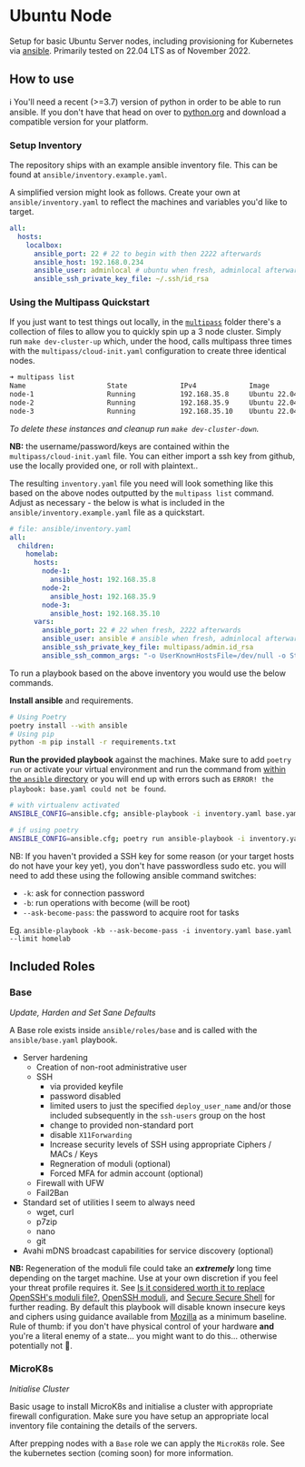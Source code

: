 # Ubuntu Node

Setup for basic Ubuntu Server nodes, including provisioning for Kubernetes via [ansible](https://www.ansible.com). Primarily tested on 22.04 LTS as of November 2022.

## How to use

ℹ️ You'll need a recent (>=3.7) version of python in order to be able to run ansible. If you don't have that head on over to [python.org](https://python.org) and download a compatible version for your platform.

### Setup Inventory

The repository ships with an example ansible inventory file. This can be found at `ansible/inventory.example.yaml`.

A simplified version might look as follows. Create your own at `ansible/inventory.yaml` to reflect the machines and variables you'd like to target.

```yaml
all:
  hosts:
    localbox:
      ansible_port: 22 # 22 to begin with then 2222 afterwards
      ansible_host: 192.168.0.234
      ansible_user: adminlocal # ubuntu when fresh, adminlocal afterwards
      ansible_ssh_private_key_file: ~/.ssh/id_rsa
```

### Using the Multipass Quickstart

If you just want to test things out locally, in the [`multipass`](https://multipass.run) folder there's a collection of files to allow you to quickly spin up a 3 node cluster. Simply run `make dev-cluster-up` which, under the hood, calls multipass three times with the `multipass/cloud-init.yaml` configuration to create three identical nodes.

```zsh
➜ multipass list
Name                    State             IPv4             Image
node-1                  Running           192.168.35.8     Ubuntu 22.04 LTS
node-2                  Running           192.168.35.9     Ubuntu 22.04 LTS
node-3                  Running           192.168.35.10    Ubuntu 22.04 LTS
```

_To delete these instances and cleanup run `make dev-cluster-down`._

**NB:** the username/password/keys are contained within the `multipass/cloud-init.yaml` file. You can either import a ssh key from github, use the locally provided one, or roll with plaintext..

The resulting `inventory.yaml` file you need will look something like this based on the above nodes outputted by the `multipass list` command. Adjust as necessary - the below is what is included in the `ansible/inventory.example.yaml` file as a quickstart.

```yaml
# file: ansible/inventory.yaml
all:
  children:
    homelab:
      hosts:
        node-1:
          ansible_host: 192.168.35.8
        node-2:
          ansible_host: 192.168.35.9
        node-3:
          ansible_host: 192.168.35.10
      vars:
        ansible_port: 22 # 22 when fresh, 2222 afterwards
        ansible_user: ansible # ansible when fresh, adminlocal afterwards
        ansible_ssh_private_key_file: multipass/admin.id_rsa
        ansible_ssh_common_args: "-o UserKnownHostsFile=/dev/null -o StrictHostKeyChecking=no -o IdentitiesOnly=yes -o ControlMaster=auto -o ControlPersist=10m"
```

To run a playbook based on the above inventory you would use the below commands.

**Install ansible** and requirements.

```zsh
# Using Poetry
poetry install --with ansible
# Using pip
python -m pip install -r requirements.txt
```

**Run the provided playbook** against the machines. Make sure to add `poetry run` or activate your virtual environment and run the command from <u>within the `ansible` directory</u> or you will end up with errors such as `ERROR! the playbook: base.yaml could not be found`. <!-- # noqa: MD033 -->

```zsh
# with virtualenv activated
ANSIBLE_CONFIG=ansible.cfg; ansible-playbook -i inventory.yaml base.yaml --limit homelab

# if using poetry
ANSIBLE_CONFIG=ansible.cfg; poetry run ansible-playbook -i inventory.yaml base.yaml --limit homelab
```

NB: If you haven't provided a SSH key for some reason (or your target hosts do not have your key yet), you don't have passwordless sudo etc. you will need to add these using the following ansible command switches:

- `-k`: ask for connection password
- `-b`: run operations with become (will be root)
- `--ask-become-pass`: the password to acquire root for tasks

Eg. `ansible-playbook -kb --ask-become-pass -i inventory.yaml base.yaml --limit homelab`

## Included Roles

### Base

_<subtitle>Update, Harden and Set Sane Defaults</subtitle>_

A Base role exists inside `ansible/roles/base` and is called with the `ansible/base.yaml` playbook.

- Server hardening
  - Creation of non-root administrative user
  - SSH
    - via provided keyfile
    - password disabled
    - limited users to just the specified `deploy_user_name` and/or those included subsequently in the `ssh-users` group on the host
    - change to provided non-standard port
    - disable `X11Forwarding`
    - Increase security levels of SSH using appropriate Ciphers / MACs / Keys
    - Regneration of moduli (optional)
    - Forced MFA for admin account (optional)
  - Firewall with UFW
  - Fail2Ban
- Standard set of utilities I seem to always need
  - wget, curl
  - p7zip
  - nano
  - git
- Avahi mDNS broadcast capabilities for service discovery (optional)

**NB:** Regeneration of the moduli file could take an _**extremely**_ long time depending on the target machine. Use at your own discretion if you feel your threat profile requires it. See [Is it considered worth it to replace OpenSSH's moduli file?](https://security.stackexchange.com/questions/79043/is-it-considered-worth-it-to-replace-opensshs-moduli-file), [OpenSSH moduli](https://entropux.net/article/openssh-moduli/), and [Secure Secure Shell](https://stribika.github.io/2015/01/04/secure-secure-shell.html) for further reading. By default this playbook will disable known insecure keys and ciphers using guidance available from [Mozilla](https://infosec.mozilla.org/guidelines/openssh) as a minimum baseline. Rule of thumb: if you don't have physical control of your hardware **and** you're a literal enemy of a state... you might want to do this... otherwise potentially not 🤷.

### MicroK8s

_<subtitle>Initialise Cluster</subtitle>_

Basic usage to install MicroK8s and initialise a cluster with appropriate firewall configuration. Make sure you have setup an appropriate local inventory file containing the details of the servers.

After prepping nodes with a `Base` role we can apply the `MicroK8s` role. See the kubernetes section (coming soon) for more information.
